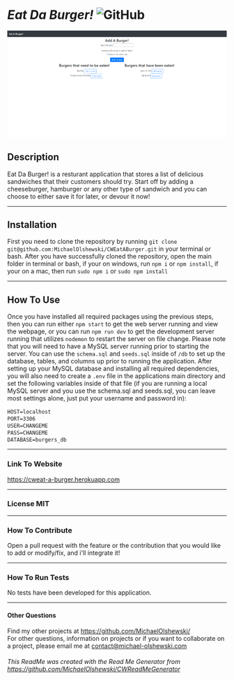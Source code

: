 
# __*Eat Da Burger!*__ ![GitHub](https://img.shields.io/github/license/MichaelOlshewski/CWEatABurger)

![index.handlebars](img/indexPicture.png)

## __Description__
Eat Da Burger! is a resturant application that stores a list of delicious sandwiches that their customers should try. Start off by adding a cheeseburger, hamburger or any other type of sandwich and you can choose to either save it for later, or devour it now!

<hr>

## __Installation__
First you need to clone the repository by running `git clone git@github.com:MichaelOlshewski/CWEatABurger.git` in your terminal or bash. After you have successfully cloned the repository, open the main folder in terminal or bash, if your on windows, run `npm i` or `npm install`, if your on a mac, then run `sudo npm i` or `sudo npm install`

<hr>

## __How To Use__
Once you have installed all required packages using the previous steps, then you can run either `npm start` to get the web server running and view the webpage, or you can run `npm run dev` to get the development server running that utilizes `nodemon` to restart the server on file change. Please note that you will need to have a MySQL server running prior to starting the server. You can use the `schema.sql` and `seeds.sql` inside of `/db` to set up the database, tables, and columns up prior to running the application. After setting up your MySQL database and installing all required dependencies, you will also need to create a `.env` file in the applications main directory and set the following variables inside of that file (if you are running a local MySQL server and you use the schema.sql and seeds.sql, you can leave most settings alone, just put your username and password in):

```
HOST=localhost
PORT=3306
USER=CHANGEME
PASS=CHANGEME
DATABASE=burgers_db
```

<hr>

### __Link To Website__
https://cweat-a-burger.herokuapp.com

<hr>

### __License__ MIT

<hr>

### __How To Contribute__
Open a pull request with the feature or the contribution that you would like to add or modify/fix, and i'll integrate it!

<hr>

### __How To Run Tests__
No tests have been developed for this application.

<hr>

#### __Other Questions__
Find my other projects at https://github.com/MichaelOlshewski/ <br>
For other questions, information on projects or if you want to collaborate on a project, please email me at contact@michael-olshewski.com

###### This ReadMe was created with the Read Me Generator from https://github.com/MichaelOlshewski/CWReadMeGenerator
  